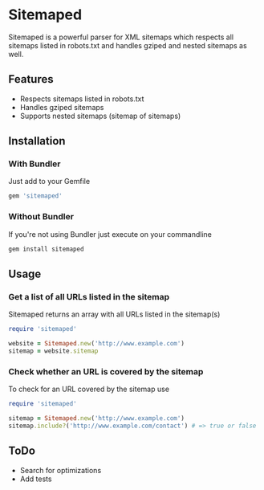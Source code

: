 # Sitemaped
Sitemaped is a powerful parser for XML sitemaps which respects all sitemaps listed in robots.txt and handles gziped and nested sitemaps as well.

## Features

- Respects sitemaps listed in robots.txt
- Handles gziped sitemaps
- Supports nested sitemaps (sitemap of sitemaps)

## Installation
### With Bundler
Just add to your Gemfile
~~~ruby
gem 'sitemaped'
~~~

### Without Bundler
If you're not using Bundler just execute on your commandline
~~~ruby
gem install sitemaped
~~~

## Usage
### Get a list of all URLs listed in the sitemap
Sitemaped returns an array with all URLs listed in the sitemap(s)
~~~ruby
require 'sitemaped'

website = Sitemaped.new('http://www.example.com')
sitemap = website.sitemap
~~~

### Check whether an URL is covered by the sitemap
To check for an URL covered by the sitemap use
~~~ruby
require 'sitemaped'

sitemap = Sitemaped.new('http://www.example.com')
sitemap.include?('http://www.example.com/contact') # => true or false
~~~

## ToDo
- Search for optimizations
- Add tests